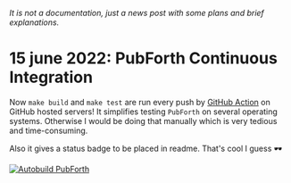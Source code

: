 *It is not a documentation, just a news post with some plans and brief explanations.*

# 15 june 2022: PubForth Continuous Integration

Now `make build` and `make test` are run every push by [GitHub Action](https://github.com/visualdoj/pubforth/actions/workflows/github-actions.yml) on GitHub hosted servers! It simplifies testing `PubForth` on several operating systems. Otherwise I would be doing that manually which is very tedious and time-consuming.

Also it gives a status badge to be placed in readme. That's cool I guess 🕶️

[![Autobuild PubForth](https://github.com/visualdoj/pubforth/actions/workflows/github-actions.yml/badge.svg)](https://github.com/visualdoj/pubforth/actions/workflows/github-actions.yml)
